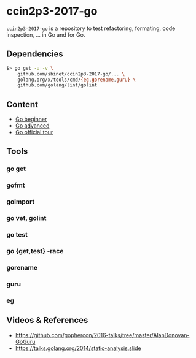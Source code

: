 # ccin2p3-2017-go

`ccin2p3-2017-go` is a repository to test refactoring, formating, code inspection, ... in Go and for Go.

## Dependencies

```sh
$> go get -u -v \
	github.com/sbinet/ccin2p3-2017-go/... \
	golang.org/x/tools/cmd/{eg,gorename,guru} \
	github.com/golang/lint/golint
```

## Content

- [Go beginner](https://github.com/sbinet/ji-go-2016)
- [Go advanced](https://github.com/sbinet/ji-go-adv-2016)
- [Go official tour](https://tour.golang.org)

## Tools

### go get

### gofmt

### goimport

### go vet, golint

### go test

### go {get,test} -race

### gorename

### guru

### eg

## Videos & References

- https://github.com/gophercon/2016-talks/tree/master/AlanDonovan-GoGuru
- https://talks.golang.org/2014/static-analysis.slide
